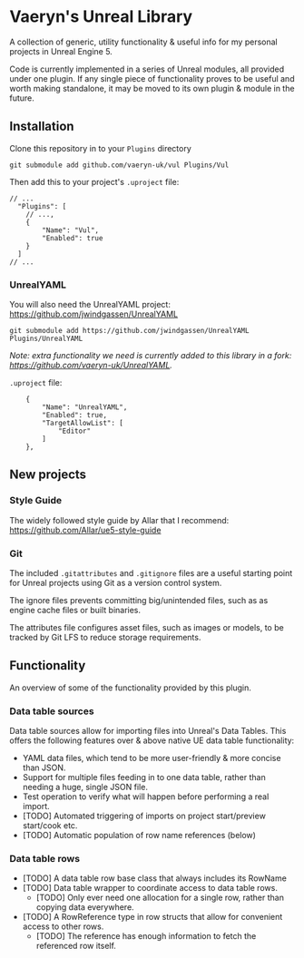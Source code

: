 # Vaeryn's Unreal Library

A collection of generic, utility functionality & useful info for my personal projects in Unreal Engine 5.

Code is currently implemented in a series of Unreal modules, all provided under one plugin.
If any single piece of functionality proves to be useful and worth making standalone, it may
be moved to its own plugin & module in the future.

## Installation

Clone this repository in to your `Plugins` directory

```
git submodule add github.com/vaeryn-uk/vul Plugins/Vul
```

Then add this to your project's `.uproject` file:

```
// ...
  "Plugins": [
    // ...,
    {
        "Name": "Vul",
        "Enabled": true
    }
  ]
// ...
```

### UnrealYAML

You will also need the UnrealYAML project: https://github.com/jwindgassen/UnrealYAML

```
git submodule add https://github.com/jwindgassen/UnrealYAML Plugins/UnrealYAML
```

_Note: extra functionality we need is currently added to this library in 
a fork: https://github.com/vaeryn-uk/UnrealYAML._

`.uproject` file:

```
    {
        "Name": "UnrealYAML",
        "Enabled": true,
        "TargetAllowList": [
            "Editor"
        ]
    },
```

## New projects

### Style Guide

The widely followed style guide by Allar that I recommend: https://github.com/Allar/ue5-style-guide

### Git

The included `.gitattributes` and `.gitignore` files are a useful starting point for Unreal projects using Git as a version control system.

The ignore files prevents committing big/unintended files, such as as engine cache files or built binaries.

The attributes file configures asset files, such as images or models, to be tracked by Git LFS to reduce storage requirements.

## Functionality

An overview of some of the functionality provided by this plugin.

### Data table sources

Data table sources allow for importing files into Unreal's Data Tables. This offers the following
features over & above native UE data table functionality:

* YAML data files, which tend to be more user-friendly & more concise than JSON.
* Support for multiple files feeding in to one data table, rather than needing a huge, single JSON file.
* Test operation to verify what will happen before performing a real import.
* [TODO] Automated triggering of imports on project start/preview start/cook etc.
* [TODO] Automatic population of row name references (below)

### Data table rows

* [TODO] A data table row base class that always includes its RowName
* [TODO] Data table wrapper to coordinate access to data table rows.
  * [TODO] Only ever need one allocation for a single row, rather than copying data everywhere.  
* [TODO] A RowReference type in row structs that allow for convenient access to other rows. 
  * [TODO] The reference has enough information to fetch the referenced row itself.